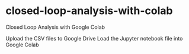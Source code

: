 # closed-loop-analysis-with-colab
Closed Loop Analysis with Google Colab

Upload the CSV files to Google Drive
Load the Jupyter notebook file into Google Colab
